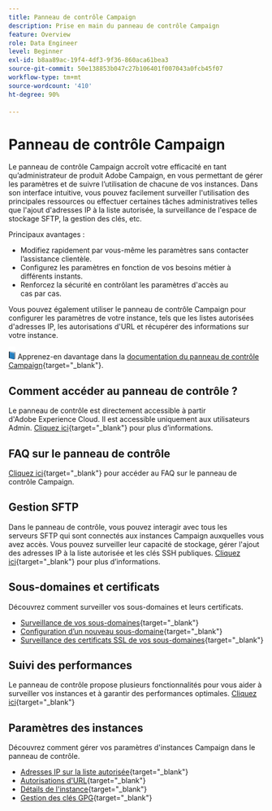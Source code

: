 ```yaml
---
title: Panneau de contrôle Campaign
description: Prise en main du panneau de contrôle Campaign
feature: Overview
role: Data Engineer
level: Beginner
exl-id: b8aa89ac-19f4-4df3-9f36-860aca61bea3
source-git-commit: 50e138853b047c27b106401f007043a0fcb45f07
workflow-type: tm+mt
source-wordcount: '410'
ht-degree: 90%

---
```


# Panneau de contrôle Campaign

Le panneau de contrôle Campaign accroît votre efficacité en tant qu’administrateur de produit Adobe Campaign, en vous permettant de gérer les paramètres et de suivre l’utilisation de chacune de vos instances. Dans son interface intuitive, vous pouvez facilement surveiller l&#39;utilisation des principales ressources ou effectuer certaines tâches administratives telles que l&#39;ajout d&#39;adresses IP à la liste autorisée, la surveillance de l&#39;espace de stockage SFTP, la gestion des clés, etc.

Principaux avantages :

* Modifiez rapidement par vous-même les paramètres sans contacter l’assistance clientèle.
* Configurez les paramètres en fonction de vos besoins métier à différents instants.
* Renforcez la sécurité en contrôlant les paramètres d&#39;accès au cas par cas.

Vous pouvez également utiliser le panneau de contrôle Campaign pour configurer les paramètres de votre instance, tels que les listes autorisées d&#39;adresses IP, les autorisations d&#39;URL et récupérer des informations sur votre instance.

![](../assets/do-not-localize/book.png) Apprenez-en davantage dans la [documentation du panneau de contrôle Campaign](https://experienceleague.adobe.com/docs/control-panel/using/control-panel-home.html?lang=fr){target=&quot;_blank&quot;}.

## Comment accéder au panneau de contrôle ?

Le panneau de contrôle est directement accessible à partir d&#39;Adobe Experience Cloud. Il est accessible uniquement aux utilisateurs Admin. [Cliquez ici](https://experienceleague.adobe.com/docs/control-panel/using/discover-control-panel/accessing-control-panel.html?lang=fr){target=&quot;_blank&quot;} pour plus d’informations.

## FAQ sur le panneau de contrôle

[Cliquez ici](https://experienceleague.adobe.com/docs/control-panel/using/faq.html?lang=en#control-panel){target=&quot;_blank&quot;} pour accéder au FAQ sur le panneau de contrôle Campaign.

## Gestion SFTP

Dans le panneau de contrôle, vous pouvez interagir avec tous les serveurs SFTP qui sont connectés aux instances Campaign auxquelles vous avez accès. Vous pouvez surveiller leur capacité de stockage, gérer l&#39;ajout des adresses IP à la liste autorisée et les clés SSH publiques. [Cliquez ici](https://experienceleague.adobe.com/docs/control-panel/using/sftp-management/about-sftp-management.html?lang=fr#sftp-management){target=&quot;_blank&quot;} pour plus d’informations.

## Sous-domaines et certificats

Découvrez comment surveiller vos sous-domaines et leurs certificats.

* [Surveillance de vos sous-domaines](https://experienceleague.adobe.com/docs/control-panel/using/subdomains-and-certificates/monitoring-subdomains.html){target=&quot;_blank&quot;}
* [Configuration d’un nouveau sous-domaine](https://experienceleague.adobe.com/docs/control-panel/using/subdomains-and-certificates/setting-up-new-subdomain.html){target=&quot;_blank&quot;}
* [Surveillance des certificats SSL de vos sous-domaines](https://experienceleague.adobe.com/docs/control-panel/using/subdomains-and-certificates/monitoring-ssl-certificates.html?lang=fr){target=&quot;_blank&quot;}

## Suivi des performances

Le panneau de contrôle propose plusieurs fonctionnalités pour vous aider à surveiller vos instances et à garantir des performances optimales. [Cliquez ici](https://experienceleague.adobe.com/docs/control-panel/using/performance-monitoring/about-performance-monitoring.html?lang=fr){target=&quot;_blank&quot;}


## Paramètres des instances

Découvrez comment gérer vos paramètres d&#39;instances Campaign dans le panneau de contrôle.
* [Adresses IP sur la liste autorisée](https://experienceleague.adobe.com/docs/control-panel/using/instances-settings/ip-allow-listing-instance-access.html?lang=fr){target=&quot;_blank&quot;}
* [Autorisations d&#39;URL](https://experienceleague.adobe.com/docs/control-panel/using/instances-settings/url-permissions.html?lang=fr){target=&quot;_blank&quot;}
* [Détails de l&#39;instance](https://experienceleague.adobe.com/docs/control-panel/using/instances-settings/instance-details.html?lang=fr){target=&quot;_blank&quot;}
* [Gestion des clés GPG](https://experienceleague.adobe.com/docs/control-panel/using/instances-settings/gpg-keys-management.html?lang=fr){target=&quot;_blank&quot;}

